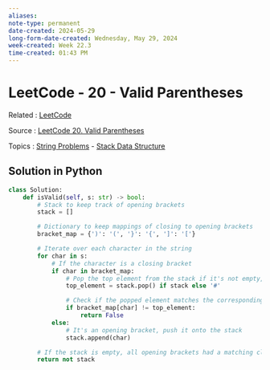 ```yaml
---
aliases: 
note-type: permanent
date-created: 2024-05-29
long-form-date-created: Wednesday, May 29, 2024
week-created: Week 22.3
time-created: 01:43 PM
---
```


# LeetCode - 20 - Valid Parentheses

Related : [LeetCode](LeetCode)

Source : [LeetCode 20. Valid Parentheses](https://leetcode.com/problems/valid-parentheses/)

Topics : [String Problems](String%20Problems) - [Stack Data Structure](../_inbox/Stack%20Data%20Structure.md)

## Solution in Python

```python
class Solution:
    def isValid(self, s: str) -> bool:
        # Stack to keep track of opening brackets
        stack = []

        # Dictionary to keep mappings of closing to opening brackets
        bracket_map = {')': '(', '}': '{', ']': '['}

        # Iterate over each character in the string
        for char in s:
            # If the character is a closing bracket
            if char in bracket_map:
                # Pop the top element from the stack if it's not empty, otherwise assign a dummy value
                top_element = stack.pop() if stack else '#'

                # Check if the popped element matches the corresponding opening bracket
                if bracket_map[char] != top_element:
                    return False
            else:
                # It's an opening bracket, push it onto the stack
                stack.append(char)

        # If the stack is empty, all opening brackets had a matching closing bracket
        return not stack
```
